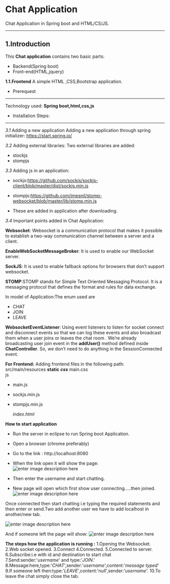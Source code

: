 ﻿Chat Application 
===================
Chat Application in Spring boot and HTML/CS/JS.

----------


1.Introduction
-------------
This  **Chat application** contains two basic parts:

 - Backend(Spring boot)  
 -   Front-end(HTML,jquery)



**1.1.Frontend**
A simple HTML ,CSS,Bootstrap application.

 - Prerequest
---------
Technology used:
**Spring boot,html,css,js**

 - Installation Steps:
---------
*3.1* Adding a new application
Adding a new application through spring initializer:
https://start.spring.io/

*3.2* Adding external libraries:
Two external libraries are added:

 - stockjs
 -  stompjs

*3.3* Adding js in an application:

 - sockjs:https://github.com/sockjs/sockjs-client/blob/master/dist/sockjs.min.js

 - stompjs:https://github.com/jmesnil/stomp-websocket/blob/master/lib/stomp.min.js
 - These are added in application after downloading.

*3.4* Important points added in Chat Application:

**Websocket**: Websocket is a communication protocol that makes it possible to establish a two-way communication channel between a server and a client.

**EnableWebSocketMessageBroker**: It is used to enable our WebSocket server.

**SockJS**: It is used to enable fallback options for browsers that don’t support websocket.

 **STOMP**:STOMP stands for Simple Text Oriented Messaging Protocol. It is a messaging protocol that defines the format and rules for data exchange.

In model of Application:The enum used are
 - CHAT
 -  JOIN 
 - LEAVE

**WebsocketEventListener**: Using event listeners to listen for socket connect and disconnect events so that we can log these events and also broadcast them when a user joins or leaves the chat room .
We’re already broadcasting user join event in the **addUser()** method defined inside **ChatController**. So, we don’t need to do anything in the SessionConnected event.

**For Frontend:**
Adding frontend files in the following path: src/main/resources
**static**
	 ***css***
		   main.css 	
   		js			 
   	
 - main.js
 - sockjs.min.js 
 - stompjs.min.js

   	 *index.html*
   	 
 **How to start application**

 - Run the server in eclipse to run Spring boot Application.
 - Open a browser (chrome preferably)
 - Go to the link :  http://localhost:8080
 - When the link open it will show the page:
![enter image description here](https://lh3.googleusercontent.com/--N7CcHi1vXE/WlRQNGfas0I/AAAAAAAAClg/lZn7kWBrIcsKasCJO6vduZzovosP4M5CACLcBGAs/s0/img.png "img.png")

 - Then enter the username and start chatting.
 - New page will open which first show user connecting.....then joined.
![enter image description here](https://lh3.googleusercontent.com/-dOMUbYh8eRM/WlRRAjGszLI/AAAAAAAACls/bG1973F2dQ4TNFmZCuTmZcCiRXjsmKobQCLcBGAs/s0/img1.png "img1.png")


Once connected then start chatting i.e typing the required statements and then enter or send.Two add another user we have to add localhost in another/new tab.

![enter image description here](https://lh3.googleusercontent.com/-pn9QDDNWN6g/WlRUeMn6naI/AAAAAAAACmA/kmKqvWPEAVwwke62fubVf9a9fVuI_KTBQCLcBGAs/s0/img2.png "img2.png")

And if someone left the page will show:
![enter image description here](https://lh3.googleusercontent.com/-M3HqL38q9zc/WlRVQFMN7NI/AAAAAAAACmQ/6ey_L2rZcGk0IKR4AGLO3mX6ItQuEiU8wCLcBGAs/s0/img3.png "img3.png")

**The steps how the application is running :**
1.Opening the Websocket.
2.Web socket opened.
3.Connect
4.Connected.
5.Connected to server.
6.Subscribe:i.e with id and destination to start chat
7.Send:sender:'*username*' and type:'*JOIN*.'
8.Message:here,type:*'CHAT*',sender:'*username*',content:'*message* *typed*'
9.If someone left then:type:'*LEAVE*',content:'*null*',sender:'*username*'.
10.To leave the chat simply close the tab.



